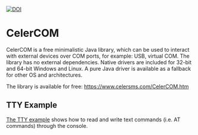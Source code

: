 [![DOI](https://zenodo.org/badge/DOI/10.5281/zenodo.14511390.svg)](https://doi.org/10.5281/zenodo.14511390)

# CelerCOM

CelerCOM is a free minimalistic Java library, which can be used to interact with external devices
over COM ports, for example: USB, virtual COM. The library has no external dependencies. Native
drivers are included for 32-bit and 64-bit Windows and Linux. A pure Java driver is available as
a fallback for other OS and architectures.

The library is available for free: https://www.celersms.com/CelerCOM.htm

## TTY Example

[The TTY example](TTY/README.md) shows how to read and write text commands (i.e. AT commands)
through the console.
